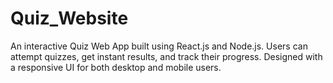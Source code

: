 # Quiz_Website
An interactive Quiz Web App built using React.js and Node.js. Users can attempt quizzes, get instant results, and track their progress. Designed with a responsive UI for both desktop and mobile users.
